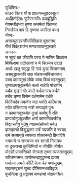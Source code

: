 युधिष्ठिरः-   
भ्रातरः पितरः पौत्रा ज्ञातयस्सुहृदस्सुताः  
अर्थहेतोर्हताः क्रूरैरस्माभिः पापबुद्धिभिः  
येयमर्थोद्भवा तृष्णा कथमेतां पितामह  
निवर्तयेम पापं हि तृष्णया कारिता वयम्  
भीष्मः-   
अत्राप्युदाहरन्तीममितिहासं पुरातनम्  
गीतं विदेहराजेन माण्डव्यायानुपृच्छते  
जनकः-  
स सुखं बत जीवामि यस्य मे नास्ति किञ्चन  
मिथिलायां प्रदीप्तायां न मे किञ्चन दह्यते  
अर्थाः खलु समृद्धा हि गाढं दुःखं विजानताम्  
असमृद्धास्त्वपि सदा मोहयन्त्यविचक्षणान्  
यच्च कामसुखं लोके यच्च दिव्यं महत्सुखम्  
तृष्णाक्षयसुखस्यैते कलां नार्हति षोडशीम  
यथैव शृङ्गं गोः काले वर्धमानस्य वर्धते  
तथैव तृष्णा वित्तेन वर्धमानेन वर्धते  
किञ्चिदेव ममत्वेन यदा भवति कल्पितम्  
तदैव परितापाय नाशे सम्पद्यते पुनः  
न कामाननुरुध्येत दुःखं कामेषु वै रतिः  
प्राप्यार्थमुपयुञ्जीत धर्म्यं कामान्विवर्जयेत्  
विद्वान्सर्वेषु भूतेषु व्याघ्रमांसोपमो भवेत्  
कृतकृत्यो विशुद्धात्मा सर्वं ज्यजति वै स्वयम्  
उभे सत्यानृते त्यक्त्वा शोकानन्दौ प्रियाप्रिये  
भयाभये च सन्त्यज्य भव शान्तो निरामयः  
या दुस्त्यजा दुर्मतिभिर्या न जीर्यति जीर्यतः  
योऽसौ प्राणान्तिको रोगस्तां तृष्णां त्यजतस्सुखम्  
चरित्रमात्मनः पश्यंश्चन्द्रशुद्धमना ह्ययम्  
धर्मात्मा लभते कीर्तिं प्रेत्य चेह यथासुखम्  
राज्ञस्तद्वचनं श्रुत्वा प्रीतिमानभवद्द्विजः  
पूजयित्वा तु तद्वाक्यं माण्डव्यो मोक्षमाश्रितः   
